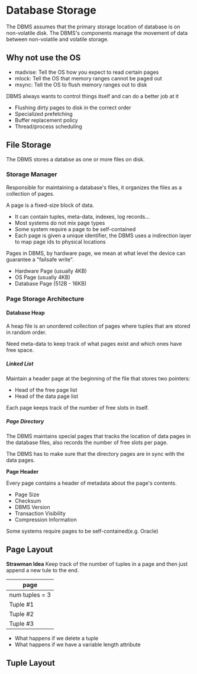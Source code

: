 # Database Storage

The DBMS assumes that the primary storage location of database is on non-volatile disk. The DBMS's components manage the movement of data between non-volatile and volatile storage.

## Why not use the OS

- madvise: Tell the OS how you expect to read certain pages
- mlock: Tell the OS that memory ranges cannot be paged out
- msync: Tell the OS to flush memory ranges out to disk

DBMS always wants to control things itself and can do a better job at it

- Flushing dirty pages to disk in the correct order
- Specialized prefetching
- Buffer replacement policy
- Thread/process scheduling

## File Storage

The DBMS stores a databse as one or more files on disk.

### Storage Manager

Responsible for maintaining a database's files, it organizes the files as a collection of pages.

A page is a fixed-size block of data.

- It can contain tuples, meta-data, indexes, log records...
- Most systems do not mix page types
- Some system require a page to be self-contained
- Each page is given a unique identifier, the DBMS uses a indirection layer to map page ids to physical locations

Pages in DBMS, by hardware page, we mean at what level the device can guarantee a "failsafe write".

- Hardware Page (usually 4KB)
- OS Page (usually 4KB)
- Database Page (512B - 16KB)

### Page Storage Architecture

#### Database Heap

A heap file is an unordered collection of pages where tuples that are stored in random order.

Need meta-data to keep track of what pages exist and which ones have free space.

##### Linked List

Maintain a header page at the beginning of the file that stores two pointers:

- Head of the free page list
- Head of the data page list

Each page keeps track of the number of free slots in itself.

##### Page Directory

The DBMS maintains special pages that tracks the location of data pages in the database files, also records the number of free slots per page.

The DBMS has to make sure that the directory pages are in sync with the data pages.

**Page Header**

Every page contains a header of metadata about the page's contents.

- Page Size
- Checksum
- DBMS Version
- Transaction Visibility
- Compression Information

Some systems require pages to be self-contained(e.g. Oracle)

## Page Layout

**Strawman Idea** 
Keep track of the number of tuples in a page and then just append a new tule to the end.

|page|
|---|
|num tuples = 3|
|Tuple #1|
|Tuple #2|
|Tuple #3|

- What happens if we delete a tuple
- What happens if we have a variable length attribute

## Tuple Layout

